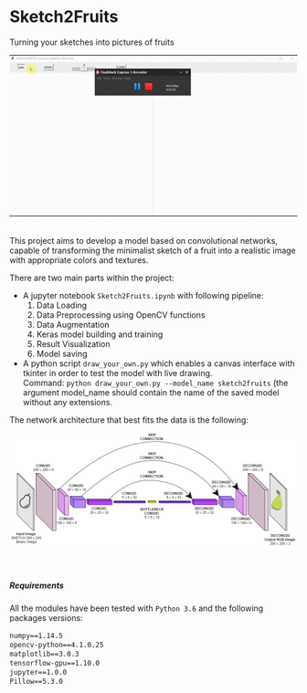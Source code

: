 # Sketch2Fruits
Turning your sketches into pictures of fruits
<br>

![demo](images/sketch2fruits_demo.gif)

<br>
This project aims to develop a model based on convolutional networks, capable of transforming the minimalist sketch of a fruit into a realistic image with appropriate colors and textures.  

There are two main parts within the project:
* A jupyter notebook `Sketch2Fruits.ipynb` with following pipeline:
    1. Data Loading
    2. Data Preprocessing using OpenCV functions
    3. Data Augmentation
    4. Keras model building and training
    5. Result Visualization
    6. Model saving
* A python script `draw_your_own.py` which enables a canvas interface with tkinter in order to test the model with live drawing.  
    Command: `python draw_your_own.py --model_name sketch2fruits` (the argument model_name should contain the name of the saved model without any extensions.

The network architecture that best fits the data is the following:

![architecture](images/network_architecture.png)

<br>

##### Requirements

All the modules have been tested with 
`Python 3.6`
and the following packages versions:
```
numpy==1.14.5  
opencv-python==4.1.0.25  
matplotlib==3.0.3  
tensorflow-gpu==1.10.0  
jupyter==1.0.0  
Pillow==5.3.0  
```
